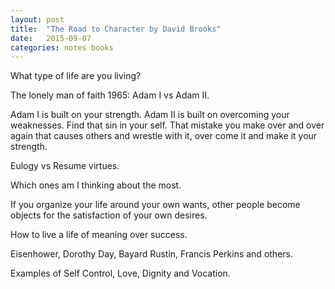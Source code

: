 ```yaml
---
layout: post
title:  "The Road to Character by David Brooks"
date:   2015-09-07
categories: notes books
---
```


What type of life are you living?

The lonely man of faith 1965: Adam I vs Adam II.

Adam I is built on your strength.  Adam II is built on overcoming your weaknesses. Find that sin in your self. That mistake you make over and over again that causes others and wrestle with it, over come it and make it your strength.

Eulogy vs Resume virtues.

Which ones am I thinking about the most.

If you organize your life around your own wants, other people become objects for the satisfaction of your own desires.

How to live a life of meaning over success.

Eisenhower, Dorothy Day, Bayard Rustin, Francis Perkins and others.

Examples of Self Control, Love, Dignity and Vocation.